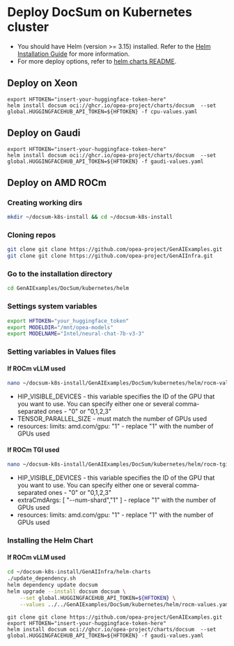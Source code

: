 # Deploy DocSum on Kubernetes cluster

- You should have Helm (version >= 3.15) installed. Refer to the [Helm Installation Guide](https://helm.sh/docs/intro/install/) for more information.
- For more deploy options, refer to [helm charts README](https://github.com/opea-project/GenAIInfra/tree/main/helm-charts#readme).

## Deploy on Xeon

```
export HFTOKEN="insert-your-huggingface-token-here"
helm install docsum oci://ghcr.io/opea-project/charts/docsum  --set global.HUGGINGFACEHUB_API_TOKEN=${HFTOKEN} -f cpu-values.yaml
```

## Deploy on Gaudi

```
export HFTOKEN="insert-your-huggingface-token-here"
helm install docsum oci://ghcr.io/opea-project/charts/docsum  --set global.HUGGINGFACEHUB_API_TOKEN=${HFTOKEN} -f gaudi-values.yaml
```

## Deploy on AMD ROCm

### Creating working dirs

```bash
mkdir ~/docsum-k8s-install && cd ~/docsum-k8s-install
```

### Cloning repos

```bash
git clone git clone https://github.com/opea-project/GenAIExamples.git
git clone git clone https://github.com/opea-project/GenAIInfra.git
```

### Go to the installation directory

```bash
cd GenAIExamples/DocSum/kubernetes/helm
```

### Settings system variables

```bash
export HFTOKEN="your_huggingface_token"
export MODELDIR="/mnt/opea-models"
export MODELNAME="Intel/neural-chat-7b-v3-3"
```

### Setting variables in Values files

#### If ROCm vLLM used
```bash
nano ~/docsum-k8s-install/GenAIExamples/DocSum/kubernetes/helm/rocm-values.yaml
```

- HIP_VISIBLE_DEVICES - this variable specifies the ID of the GPU that you want to use. 
You can specify either one or several comma-separated ones - "0" or "0,1,2,3"
- TENSOR_PARALLEL_SIZE - must match the number of GPUs used
- resources:
    limits:
      amd.com/gpu: "1" - replace "1" with the number of GPUs used

#### If ROCm TGI used

```bash
nano ~/docsum-k8s-install/GenAIExamples/DocSum/kubernetes/helm/rocm-tgi-values.yaml
```

- HIP_VISIBLE_DEVICES - this variable specifies the ID of the GPU that you want to use.
  You can specify either one or several comma-separated ones - "0" or "0,1,2,3"
- extraCmdArgs: [ "--num-shard","1" ] - replace "1" with the number of GPUs used
- resources:
    limits:
      amd.com/gpu: "1" - replace "1" with the number of GPUs used

### Installing the Helm Chart

#### If ROCm vLLM used
```bash
cd ~/docsum-k8s-install/GenAIInfra/helm-charts
./update_dependency.sh
helm dependency update docsum
helm upgrade --install docsum docsum \
    --set global.HUGGINGFACEHUB_API_TOKEN=${HFTOKEN} \
    --values ../../GenAIExamples/DocSum/kubernetes/helm/rocm-values.yaml
```


```
git clone git clone https://github.com/opea-project/GenAIExamples.git
export HFTOKEN="insert-your-huggingface-token-here"
helm install docsum oci://ghcr.io/opea-project/charts/docsum  --set global.HUGGINGFACEHUB_API_TOKEN=${HFTOKEN} -f gaudi-values.yaml
```
